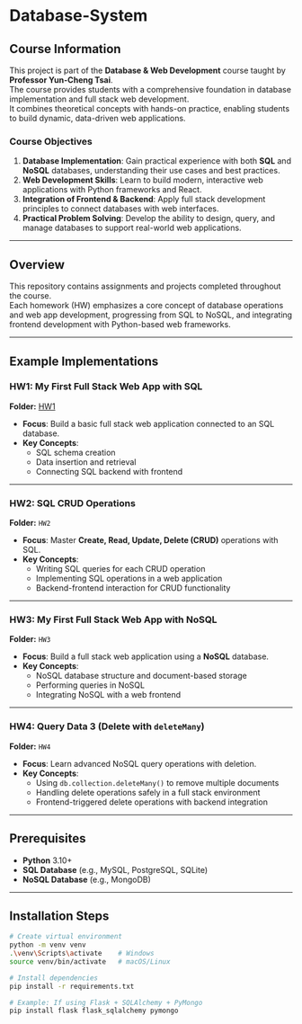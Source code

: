 # Database-System

## Course Information  
This project is part of the **Database & Web Development** course taught by **Professor Yun-Cheng Tsai**.  
The course provides students with a comprehensive foundation in database implementation and full stack web development.  
It combines theoretical concepts with hands-on practice, enabling students to build dynamic, data-driven web applications.  

### Course Objectives  
1. **Database Implementation**: Gain practical experience with both **SQL** and **NoSQL** databases, understanding their use cases and best practices.  
2. **Web Development Skills**: Learn to build modern, interactive web applications with Python frameworks and React.  
3. **Integration of Frontend & Backend**: Apply full stack development principles to connect databases with web interfaces.  
4. **Practical Problem Solving**: Develop the ability to design, query, and manage databases to support real-world web applications.  

---

## Overview  
This repository contains assignments and projects completed throughout the course.  
Each homework (HW) emphasizes a core concept of database operations and web app development, progressing from SQL to NoSQL, and integrating frontend development with Python-based web frameworks.  

---

## Example Implementations  

### **HW1: My First Full Stack Web App with SQL**  
**Folder:** [HW1](https://github.com/KyleHung7/Database-System/tree/main/HW1)
- **Focus**: Build a basic full stack web application connected to an SQL database.  
- **Key Concepts**:  
  - SQL schema creation  
  - Data insertion and retrieval  
  - Connecting SQL backend with frontend  

---

### **HW2: SQL CRUD Operations**  
**Folder:** `HW2`  
- **Focus**: Master **Create, Read, Update, Delete (CRUD)** operations with SQL.  
- **Key Concepts**:  
  - Writing SQL queries for each CRUD operation  
  - Implementing SQL operations in a web application  
  - Backend-frontend interaction for CRUD functionality  

---

### **HW3: My First Full Stack Web App with NoSQL**  
**Folder:** `HW3`  
- **Focus**: Build a full stack web application using a **NoSQL** database.  
- **Key Concepts**:  
  - NoSQL database structure and document-based storage  
  - Performing queries in NoSQL  
  - Integrating NoSQL with a web frontend  

---

### **HW4: Query Data 3 (Delete with `deleteMany`)**  
**Folder:** `HW4`  
- **Focus**: Learn advanced NoSQL query operations with deletion.  
- **Key Concepts**:  
  - Using `db.collection.deleteMany()` to remove multiple documents  
  - Handling delete operations safely in a full stack environment  
  - Frontend-triggered delete operations with backend integration  

---

## Prerequisites  
- **Python** 3.10+  
- **SQL Database** (e.g., MySQL, PostgreSQL, SQLite)  
- **NoSQL Database** (e.g., MongoDB)  

---

## Installation Steps  
```bash
# Create virtual environment
python -m venv venv
.\venv\Scripts\activate    # Windows
source venv/bin/activate   # macOS/Linux

# Install dependencies
pip install -r requirements.txt

# Example: If using Flask + SQLAlchemy + PyMongo
pip install flask flask_sqlalchemy pymongo

